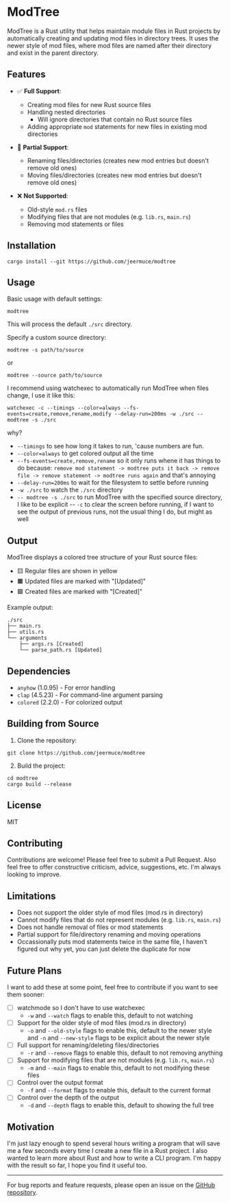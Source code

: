 # ModTree

ModTree is a Rust utility that helps maintain module files in Rust projects by automatically creating and updating mod files in directory trees. It uses the newer style of mod files, where mod files are named after their directory and exist in the parent directory.

## Features

- ✅ **Full Support**:
  - Creating mod files for new Rust source files
  - Handling nested directories
    - Will ignore directories that contain no Rust source files
  - Adding appropriate `mod` statements for new files in existing mod directories

- 🔄 **Partial Support**:
  - Renaming files/directories (creates new mod entries but doesn't remove old ones)
  - Moving files/directories (creates new mod entries but doesn't remove old ones)

- ❌ **Not Supported**:
  - Old-style `mod.rs` files
  - Modifying files that are not modules (e.g. `lib.rs`, `main.rs`)
  - Removing mod statements or files
  
## Installation

```
cargo install --git https://github.com/jeermuce/modtree
```

## Usage

Basic usage with default settings:
```
modtree
```

This will process the default `./src` directory.

Specify a custom source directory:
```
modtree -s path/to/source
```
or
```
modtree --source path/to/source
```

I recommend using watchexec to automatically run ModTree when files change, I use it like this:
```
watchexec -c --timings --color=always --fs-events=create,remove,rename,modify --delay-run=200ms -w ./src -- modtree -s ./src
``` 
why?
- `--timings` to see how long it takes to run, 'cause numbers are fun.
- `--color=always` to get colored output all the time
- `--fs-events=create,remove,rename` so it only runs whene it has things to do because:  `remove mod statement -> modtree puts it back -> remove file -> remove statement -> modtree runs again` and that's annoying
- `--delay-run=200ms` to wait for the filesystem to settle before running
- `-w ./src` to watch the `./src` directory
- `-- modtree -s ./src` to run ModTree with the specified source directory, I like to be explicit
-- `-c` to clear the screen before running, if I want to see the output of previous runs, not the usual thing I do, but might as well

## Output

ModTree displays a colored tree structure of your Rust source files:
- 🟨 Regular files are shown in yellow
- 🟧 Updated files are marked with "[Updated]"
- 🟩 Created files are marked with "[Created]"

Example output:
```
./src
├── main.rs
├── utils.rs
└── arguments
    ├── args.rs [Created]
    └── parse_path.rs [Updated]
```

## Dependencies

- `anyhow` (1.0.95) - For error handling
- `clap` (4.5.23) - For command-line argument parsing
- `colored` (2.2.0) - For colorized output

## Building from Source

1. Clone the repository:
```
git clone https://github.com/jeermuce/modtree
```

2. Build the project:
```
cd modtree
cargo build --release
```

## License

MIT

## Contributing

Contributions are welcome! Please feel free to submit a Pull Request.
Also feel free to offer constructive criticism, advice, suggestions, etc. I'm always looking to improve.

## Limitations

- Does not support the older style of mod files (mod.rs in directory)
- Cannot modify files that do not represent modules (e.g. `lib.rs`, `main.rs`)
- Does not handle removal of files or mod statements
- Partial support for file/directory renaming and moving operations
- Occassionally puts mod statements twice in the same file, I haven't figured out why yet, you can just delete the duplicate for now

## Future Plans

I want to add these at some point, feel free to contribute if you want to see them sooner:

- [ ] watchmode so I don't have to use watchexec
    - `-w` and `--watch` flags to enable this, default to not watching
- [ ] Support for the older style of mod files (mod.rs in directory)
    - `-o` and `--old-style` flags to enable this, default to the newer style and `-n` and `--new-style` flags to be explicit about the newer style
- [ ] Full support for renaming/deleting files/directories
    - `-r` and `--remove` flags to enable this, default to not removing anything
- [ ] Support for modifying files that are not modules (e.g. `lib.rs`, `main.rs`)
    - `-m` and `--main` flags to enable this, default to not modifying these files
- [ ] Control over the output format
    - `-f` and `--format` flags to enable this, default to the current format
- [ ] Control over the depth of the output
    - `-d` and `--depth` flags to enable this, default to showing the full tree



## Motivation

I'm just lazy enough to spend several hours writing a program that will save me a few seconds every time I create a new file in a Rust project. I also wanted to learn more about Rust and how to write a CLI program. I'm happy with the result so far, I hope you find it useful too.

---

For bug reports and feature requests, please open an issue on the [GitHub repository](https://github.com/jeermuce/modtree/issues).